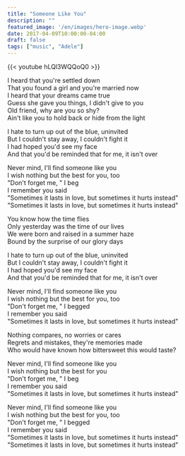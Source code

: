 ```yaml
---
title: "Someone Like You"
description: ""
featured_image: '/en/images/hero-image.webp'
date: 2017-04-09T10:00:00-04:00
draft: false
tags: ["music", "Adele"]
---
```


{{< youtube hLQl3WQQoQ0 >}}

I heard that you're settled down  
That you found a girl and you're married now  
I heard that your dreams came true  
Guess she gave you things, I didn't give to you  
Old friend, why are you so shy?  
Ain't like you to hold back or hide from the light

I hate to turn up out of the blue, uninvited  
But I couldn't stay away, I couldn't fight it  
I had hoped you'd see my face  
And that you'd be reminded that for me, it isn't over

Never mind, I'll find someone like you  
I wish nothing but the best for you, too  
"Don't forget me, " I beg  
I remember you said  
"Sometimes it lasts in love, but sometimes it hurts instead"  
"Sometimes it lasts in love, but sometimes it hurts instead"

You know how the time flies  
Only yesterday was the time of our lives  
We were born and raised in a summer haze  
Bound by the surprise of our glory days

I hate to turn up out of the blue, uninvited  
But I couldn't stay away, I couldn't fight it  
I had hoped you'd see my face  
And that you'd be reminded that for me, it isn't over

Never mind, I'll find someone like you  
I wish nothing but the best for you, too  
"Don't forget me, " I begged  
I remember you said  
"Sometimes it lasts in love, but sometimes it hurts instead"

Nothing compares, no worries or cares  
Regrets and mistakes, they're memories made  
Who would have known how bittersweet this would taste?

Never mind, I'll find someone like you  
I wish nothing but the best for you  
"Don't forget me, " I beg  
I remember you said  
"Sometimes it lasts in love, but sometimes it hurts instead"

Never mind, I'll find someone like you  
I wish nothing but the best for you, too  
"Don't forget me, " I begged  
I remember you said  
"Sometimes it lasts in love, but sometimes it hurts instead"  
"Sometimes it lasts in love, but sometimes it hurts instead"
